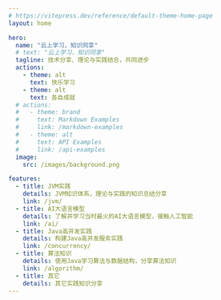 ```yaml
---
# https://vitepress.dev/reference/default-theme-home-page
layout: home

hero:
  name: "云上学习，知识同享"
  # text: "云上学习，知识同享"
  tagline: 技术分享、理论与实践结合，共同进步
  actions:
    - theme: alt
      text: 快乐学习
    - theme: alt
      text: 各自成就
  # actions:
  #   - theme: brand
  #     text: Markdown Examples
  #     link: /markdown-examples
  #   - theme: alt
  #     text: API Examples
  #     link: /api-examples
  image:
    src: /images/background.png

features:
  - title: JVM实践
    details: JVM知识体系，理论与实践的知识总结分享
    link: /jvm/
  - title: AI大语言模型
    details: 了解并学习当时最火的AI大语言模型，接触人工智能
    link: /ai/
  - title: Java高并发实践
    details: 构建Java高并发服务实践
    link: /concurrency/
  - title: 算法知识
    details: 使用Java学习算法与数据结构，分享算法知识
    link: /algorithm/
  - title: 其它
    details: 其它实践知识分享
---
```


